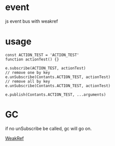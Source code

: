 # event
js event bus with weakref

# usage
```
const ACTION_TEST = 'ACTION_TEST'
function actionTest() {}

e.subscribe(ACTION_TEST, actionTest)
// remove one by key
e.unSubscribe(Contants.ACTION_TEST, actionTest)
// remove all by key
e.unSubscribe(Contants.ACTION_TEST, actionTest)

e.publish(Contants.ACTION_TEST, ...arguments)
```

# GC
if no unSubscribe be called, gc will go on.

[WeakRef](https://developer.mozilla.org/en-US/docs/Web/JavaScript/Reference/Global_Objects/WeakRef)
